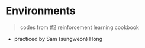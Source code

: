 # Environments

> codes from tf2 reinforcement learning cookbook

- practiced by Sam (sungweon) Hong